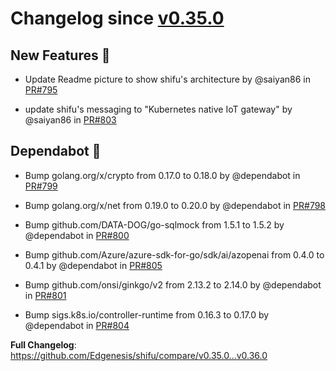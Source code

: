 # Changelog since [v0.35.0](https://github.com/Edgenesis/shifu/releases/tag/v0.35.0)

## New Features 🎉

* Update Readme picture to show shifu's architecture by @saiyan86 in [PR#795](https://github.com/Edgenesis/shifu/pull/795)

* update shifu's messaging to "Kubernetes native IoT gateway" by @saiyan86 in [PR#803](https://github.com/Edgenesis/shifu/pull/803)

## Dependabot 🤖

* Bump golang.org/x/crypto from 0.17.0 to 0.18.0 by @dependabot in [PR#799](https://github.com/Edgenesis/shifu/pull/799)

* Bump golang.org/x/net from 0.19.0 to 0.20.0 by @dependabot in [PR#798](https://github.com/Edgenesis/shifu/pull/798)

* Bump github.com/DATA-DOG/go-sqlmock from 1.5.1 to 1.5.2 by @dependabot in [PR#800](https://github.com/Edgenesis/shifu/pull/800)

* Bump github.com/Azure/azure-sdk-for-go/sdk/ai/azopenai from 0.4.0 to 0.4.1 by @dependabot in [PR#805](https://github.com/Edgenesis/shifu/pull/805)

* Bump github.com/onsi/ginkgo/v2 from 2.13.2 to 2.14.0 by @dependabot in [PR#801](https://github.com/Edgenesis/shifu/pull/801)

* Bump sigs.k8s.io/controller-runtime from 0.16.3 to 0.17.0 by @dependabot in [PR#804](https://github.com/Edgenesis/shifu/pull/804)

**Full Changelog**: https://github.com/Edgenesis/shifu/compare/v0.35.0...v0.36.0
